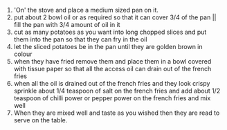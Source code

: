 1) 'On' the stove and place a medium sized pan on it.
2) put about 2 bowl oil or as required so that it can cover  3/4 of the pan || fill the pan with 3/4 amount of oil in it
3) cut  as many potatoes as you want into long chopped slices and put them into the pan so that they can fry in the oil
4) let the sliced potatoes be in the pan until they are golden brown in colour
5) when they have fried remove them and place them in a bowl covered with tissue paper so that all the access oil can drain out of the french fries 
6) when all the oil is drained out of the french fries and they look crispy sprinkle about 1/4 teaspoon of salt on the french fries and add about 1/2 teaspoon of chilli power or pepper power on the french fries and mix well
7) When they are mixed well and taste as you wished then they are read to serve on the table.
